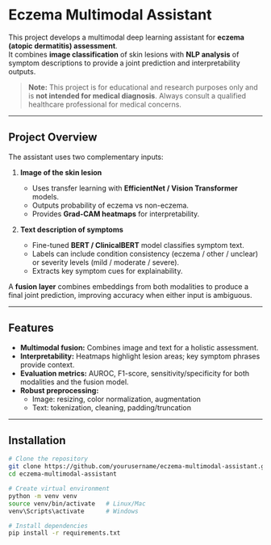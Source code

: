 # Eczema Multimodal Assistant

This project develops a multimodal deep learning assistant for **eczema (atopic dermatitis) assessment**.  
It combines **image classification** of skin lesions with **NLP analysis** of symptom descriptions to provide a joint prediction and interpretability outputs.  

> **Note:** This project is for educational and research purposes only and is **not intended for medical diagnosis**. Always consult a qualified healthcare professional for medical concerns.

---

## Project Overview

The assistant uses two complementary inputs:

1. **Image of the skin lesion**  
   - Uses transfer learning with **EfficientNet / Vision Transformer** models.  
   - Outputs probability of eczema vs non-eczema.  
   - Provides **Grad-CAM heatmaps** for interpretability.

2. **Text description of symptoms**  
   - Fine-tuned **BERT / ClinicalBERT** model classifies symptom text.  
   - Labels can include condition consistency (eczema / other / unclear) or severity levels (mild / moderate / severe).  
   - Extracts key symptom cues for explainability.

A **fusion layer** combines embeddings from both modalities to produce a final joint prediction, improving accuracy when either input is ambiguous.

---

## Features

- **Multimodal fusion:** Combines image and text for a holistic assessment.  
- **Interpretability:** Heatmaps highlight lesion areas; key symptom phrases provide context.  
- **Evaluation metrics:** AUROC, F1-score, sensitivity/specificity for both modalities and the fusion model.  
- **Robust preprocessing:**  
  - Image: resizing, color normalization, augmentation  
  - Text: tokenization, cleaning, padding/truncation  

---

## Installation

```bash
# Clone the repository
git clone https://github.com/yourusername/eczema-multimodal-assistant.git
cd eczema-multimodal-assistant

# Create virtual environment
python -m venv venv
source venv/bin/activate   # Linux/Mac
venv\Scripts\activate      # Windows

# Install dependencies
pip install -r requirements.txt

